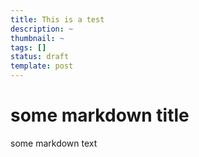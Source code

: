 ```yaml
---
title: This is a test
description: ~
thumbnail: ~
tags: []
status: draft
template: post
---
```


# some markdown title
some markdown text